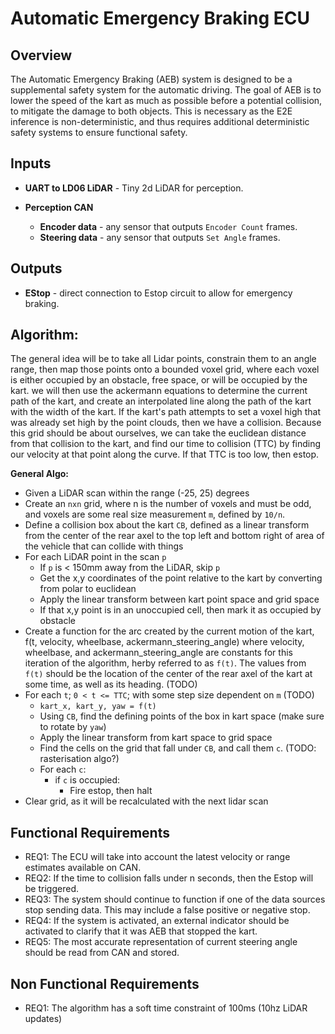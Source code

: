 # Automatic Emergency Braking ECU

## Overview
The Automatic Emergency Braking (AEB) system is designed to be a supplemental safety system
for the automatic driving. The goal of AEB is to lower the speed of the kart as much as possible
before a potential collision, to mitigate the damage to both objects. This is necessary as the E2E inference
is non-deterministic, and thus requires additional deterministic safety systems to ensure functional safety.    

## Inputs
- **UART to LD06 LiDAR** - Tiny 2d LiDAR for perception.

- **Perception CAN**
  - **Encoder data** - any sensor that outputs `Encoder Count` frames.
  - **Steering data** - any sensor that outputs `Set Angle` frames.

## Outputs 
- **EStop** - direct connection to Estop circuit to allow for emergency braking.

## Algorithm:
The general idea will be to take all Lidar points, constrain them to an angle range, then map those 
points onto a bounded voxel grid, where each voxel is either occupied by an obstacle, free space, or will be occupied by the kart. 
we will then use the ackermann equations to determine the current path
of the kart, and create an interpolated line along the path of the kart with the width of the kart.
If the kart's path attempts to set a voxel high that was already set high by the point clouds, then we have a collision.
Because this grid should be about ourselves, we can take the euclidean distance from that collision to the kart,
and find our time to collision (TTC) by finding our velocity at that point along the curve. If that TTC is too low, then estop.

**General Algo:**
- Given a LiDAR scan within the range (-25, 25) degrees
- Create an `nxn` grid, where n is the number of voxels and must be odd, and voxels are some real size measurement `m`, defined by `10/n`.
- Define a collision box about the kart `CB`, defined as a linear transform from the center of the rear axel to the top left and bottom right of area of the vehicle that can collide with things
- For each LiDAR point in the scan `p`
  - If `p` is < 150mm away from the LiDAR, skip `p`
  - Get the x,y coordinates of the point relative to the kart by converting from polar to euclidean
  - Apply the linear transform between kart point space and grid space
  - If that x,y point is in an unoccupied cell, then mark it as occupied by obstacle
- Create a function for the arc created by the current motion of the kart, f(t, velocity, wheelbase, ackermann_steering_angle) where velocity, wheelbase, and ackermann_steering_angle
are constants for this iteration of the algorithm, herby referred to as `f(t)`. The values from `f(t)` should be the location of the center of the rear axel of the kart at some time, as well as its heading. (TODO)
- For each `t`; `0 < t <= TTC`; with some step size dependent on `m` (TODO)
  - `kart_x, kart_y, yaw = f(t)`
  - Using `CB`, find the defining points of the box in kart space (make sure to rotate by `yaw`)
  - Apply the linear transform from kart space to grid space
  - Find the cells on the grid that fall under `CB`, and call them `c`. (TODO: rasterisation algo?)
  - For each `c`:
    - if `c` is occupied:
      - Fire estop, then halt
- Clear grid, as it will be recalculated with the next lidar scan

## Functional Requirements
- REQ1: The ECU will take into account the latest velocity or range estimates available on CAN.
- REQ2: If the time to collision falls under n seconds, then the Estop will be triggered.
- REQ3: The system should continue to function if one of the data sources stop sending data. This may include
a false positive or negative stop.
- REQ4: If the system is activated, an external indicator should be activated to clarify that it was AEB that stopped the 
kart.
- REQ5: The most accurate representation of current steering angle should be read from CAN and stored.

## Non Functional Requirements
- REQ1: The algorithm has a soft time constraint of 100ms (10hz LiDAR updates)